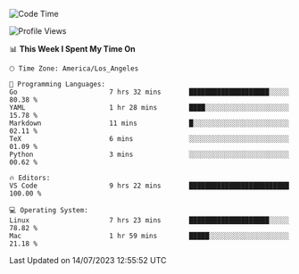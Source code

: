 <!--START_SECTION:waka-->
![Code Time](http://img.shields.io/badge/Code%20Time-475%20hrs%2043%20mins-blue)

![Profile Views](http://img.shields.io/badge/Profile%20Views-0-blue)

📊 **This Week I Spent My Time On** 

```text
🕑︎ Time Zone: America/Los_Angeles

💬 Programming Languages: 
Go                       7 hrs 32 mins       ████████████████████░░░░░   80.38 % 
YAML                     1 hr 28 mins        ████░░░░░░░░░░░░░░░░░░░░░   15.78 % 
Markdown                 11 mins             █░░░░░░░░░░░░░░░░░░░░░░░░   02.11 % 
TeX                      6 mins              ░░░░░░░░░░░░░░░░░░░░░░░░░   01.09 % 
Python                   3 mins              ░░░░░░░░░░░░░░░░░░░░░░░░░   00.62 % 

🔥 Editors: 
VS Code                  9 hrs 22 mins       █████████████████████████   100.00 % 

💻 Operating System: 
Linux                    7 hrs 23 mins       ████████████████████░░░░░   78.82 % 
Mac                      1 hr 59 mins        █████░░░░░░░░░░░░░░░░░░░░   21.18 % 
```


 Last Updated on 14/07/2023 12:55:52 UTC
<!--END_SECTION:waka-->
